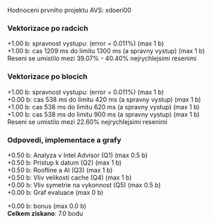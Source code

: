 Hodnoceni prvniho projektu AVS: xdoeri00

### Vektorizace po radcich
+1.00 b: spravnost vystupu: (error = 0.011%) (max 1 b)  
+1.00 b: cas 1209 ms do limitu 1300 ms (a spravny vystup) (max 1 b)  
Reseni se umistilo mezi 39.07% - 40.40% nejrychlejsimi resenimi  

### Vektorizace po blocich
+1.00 b: spravnost vystupu: (error = 0.011%) (max 1 b)  
+0.00 b: cas 538 ms do limitu 420 ms (a spravny vystup) (max 1 b)  
+1.00 b: cas 538 ms do limitu 620 ms (a spravny vystup) (max 1 b)  
+1.00 b: cas 538 ms do limitu 900 ms (a spravny vystup) (max 1 b)  
Reseni se umistilo mezi 22.60% nejrychlejsimi resenimi  

### Odpovedi, implementace a grafy
+0.50 b: Analyza v Intel Advisor (Q1) (max 0.5 b)  
+0.50 b: Pristup k datum (Q2) (max 1 b)  
+0.50 b: Roofline a AI (Q3) (max 1 b)  
+0.50 b: Vliv velikosti cache (Q4) (max 1 b)  
+0.00 b: Vliv symetrie na vykonnost (Q5) (max 0.5 b)  
+0.00 b: Graf evaluace (max 0 b) 

+0.00 b: bonus (max 0.0 b)  
**Celkem ziskano**: 7.0 bodu